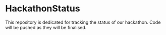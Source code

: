 # HackathonStatus


This repository is dedicated for tracking the status of our hackathon.
Code will be pushed as they will be finalised.
